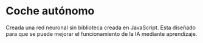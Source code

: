 # Coche autónomo
Creada una red neuronal sin biblioteca creada en JavaScript. 
Esta diseñado para que se puede mejorar el funcionamiento de la IA mediante aprendizaje.
